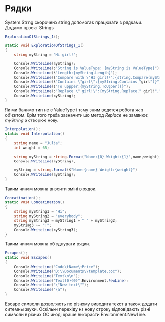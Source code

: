 # Рядки

System.String скорочено string допомогає працювати з рядками. Додамо проект Strings
```cs
ExplorationOfStrings_1();

static void ExplorationOfStrings_1()
{
    string myString = "Hi girl!";

    Console.WriteLine(myString);
    Console.WriteLine($"String is ValueType: {myString is ValueType}");
    Console.WriteLine($"Length:{myString.Length}");
    Console.WriteLine($"Compare with \"HI girl!\":{string.Compare(myString,"HI girl!")}");
    Console.WriteLine($"Contains \"girl\":{myString.Contains("girl")}");
    Console.WriteLine($"To uppper:{myString.ToUpper()}");
    Console.WriteLine($"Replace \" girl!\":{myString.Replace(" girl!"," !")}");
    Console.WriteLine(myString);
}
```
Як ми бачимо тип не є ValueType і тому зним ведется робота як з об'єктом. Крім того треба зазначити шо метод <em>Replace</em> не заминює <em>myString</em> а створює нову.

```cs
Interpolation();
static void Interpolation()
{
    string name = "Julia";
    int weight = 65;

    string myString = string.Format("Name:{0} Weight:{1}",name,weight);
    Console.WriteLine(myString);

    myString = string.Format($"Name:{name} Weight:{weight}");
    Console.WriteLine(myString);
}
```
Таким чином можна вносити зміні в рядок.

```cs
Concatination();
static void Concatination()
{
    string myString1 = "Hi";
    string myString2 = "everybody";
    string myString3 = myString1 + " " + myString2;
    myString3 += "!";
    Console.WriteLine(myString3);
}
``` 
Таким чином можна об'єднувати рядки.


```cs
Escapes();
static void Escapes()
{
    Console.WriteLine("Code\tName\tPrice");
    Console.WriteLine("D:\\Documents\\template.doc");
    Console.WriteLine("Text\n\n");
    Console.WriteLine("Text{0}{0}",Environment.NewLine);
    Console.WriteLine("\"New text\"");
    Console.WriteLine("\a");
}
```
Escape символи дозволяють по різному виводити текст а також додати ситемны звуки. Оскільки перехіду на нову строку відповідають різні символи в різних ОС иноді краше викорасти Environment.NewLine.



